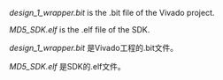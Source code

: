 *design_1_wrapper.bit* is the .bit file of the Vivado project.

*MD5_SDK.elf* is the .elf file of the SDK.

*design_1_wrapper.bit* 是Vivado工程的.bit文件。

*MD5_SDK.elf* 是SDK的.elf文件。


